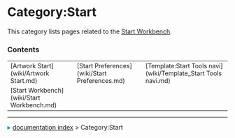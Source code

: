 # Category:Start
This category lists pages related to the [Start Workbench](Start_Workbench.md).

### Contents

|     |     |     |
| --- | --- | --- |
| [Artwork Start](wiki/Artwork Start.md) | [Start Preferences](wiki/Start Preferences.md) | [Template:Start Tools navi](wiki/Template_Start Tools navi.md) |
| [Start Workbench](wiki/Start Workbench.md) |



---
![](images/Right_arrow.png) [documentation index](../README.md) > Category:Start
